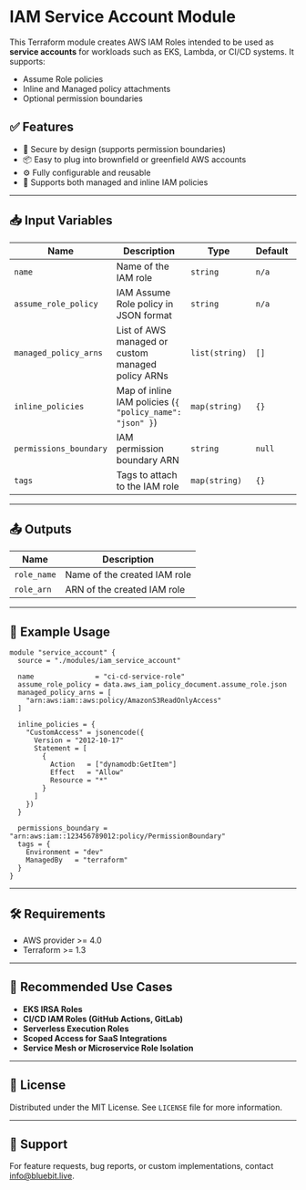 # IAM Service Account Module

This Terraform module creates AWS IAM Roles intended to be used as **service accounts** for workloads such as EKS, Lambda, or CI/CD systems. It supports:
- Assume Role policies
- Inline and Managed policy attachments
- Optional permission boundaries

## ✅ Features

- 🔐 Secure by design (supports permission boundaries)
- 📦 Easy to plug into brownfield or greenfield AWS accounts
- ⚙️ Fully configurable and reusable
- 🔁 Supports both managed and inline IAM policies

---

## 📥 Input Variables

| Name | Description | Type | Default | Required |
|------|-------------|------|---------|:--------:|
| `name` | Name of the IAM role | `string` | `n/a` | ✅ |
| `assume_role_policy` | IAM Assume Role policy in JSON format | `string` | `n/a` | ✅ |
| `managed_policy_arns` | List of AWS managed or custom managed policy ARNs | `list(string)` | `[]` | ❌ |
| `inline_policies` | Map of inline IAM policies (`{ "policy_name": "json" }`) | `map(string)` | `{}` | ❌ |
| `permissions_boundary` | IAM permission boundary ARN | `string` | `null` | ❌ |
| `tags` | Tags to attach to the IAM role | `map(string)` | `{}` | ❌ |

---

## 📤 Outputs

| Name | Description |
|------|-------------|
| `role_name` | Name of the created IAM role |
| `role_arn` | ARN of the created IAM role |

---

## 🚀 Example Usage

```hcl
module "service_account" {
  source = "./modules/iam_service_account"

  name               = "ci-cd-service-role"
  assume_role_policy = data.aws_iam_policy_document.assume_role.json
  managed_policy_arns = [
    "arn:aws:iam::aws:policy/AmazonS3ReadOnlyAccess"
  ]

  inline_policies = {
    "CustomAccess" = jsonencode({
      Version = "2012-10-17"
      Statement = [
        {
          Action   = ["dynamodb:GetItem"]
          Effect   = "Allow"
          Resource = "*"
        }
      ]
    })
  }

  permissions_boundary = "arn:aws:iam::123456789012:policy/PermissionBoundary"
  tags = {
    Environment = "dev"
    ManagedBy   = "terraform"
  }
}
````

---

## 🛠️ Requirements

* AWS provider >= 4.0
* Terraform >= 1.3

---

## 🧱 Recommended Use Cases

* **EKS IRSA Roles**
* **CI/CD IAM Roles (GitHub Actions, GitLab)**
* **Serverless Execution Roles**
* **Scoped Access for SaaS Integrations**
* **Service Mesh or Microservice Role Isolation**

---

## 📝 License

Distributed under the MIT License. See `LICENSE` file for more information.

---

## 🤝 Support

For feature requests, bug reports, or custom implementations, contact [info@bluebit.live](mailto:info@bluebit.live).




